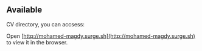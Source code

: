 
## Available
CV directory, you can accsess:
<br>



Open [http://mohamed-magdy.surge.sh](http://mohamed-magdy.surge.sh) to view it in the browser.

